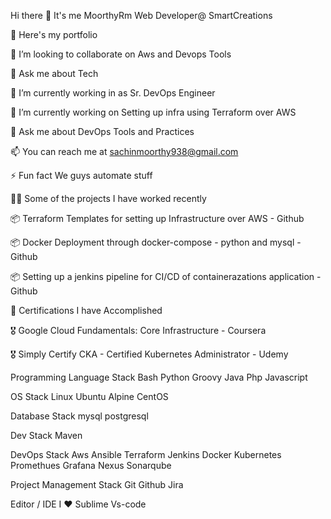 Hi there 👋 It's me MoorthyRm
Web Developer@ SmartCreations

🔭 Here's my portfolio


👯 I’m looking to collaborate on Aws and Devops Tools


💬 Ask me about Tech

🏢 I’m currently working in  as Sr. DevOps Engineer

🌱 I’m currently working on Setting up infra using Terraform over AWS

💬 Ask me about DevOps Tools and Practices

📫 You can reach me at sachinmoorthy938@gmail.com

⚡ Fun fact We guys automate stuff

👨‍💻 Some of the projects I have worked recently


📦 Terraform Templates for setting up Infrastructure over AWS - Github

📦 Docker Deployment through docker-compose - python and mysql - Github

📦 Setting up a jenkins pipeline for CI/CD of containerazations application - Github

🧾 Certifications I have Accomplished

🎖 Google Cloud Fundamentals: Core Infrastructure - Coursera

🎖 Simply Certify CKA - Certified Kubernetes Administrator - Udemy

Programming Language Stack
Bash Python Groovy Java Php Javascript

OS Stack
Linux Ubuntu Alpine CentOS

Database Stack
mysql postgresql 

Dev Stack
Maven 

DevOps Stack
Aws Ansible Terraform Jenkins Docker Kubernetes Promethues Grafana Nexus Sonarqube 

Project Management Stack
Git Github Jira

Editor / IDE I ♥
Sublime Vs-code
 
